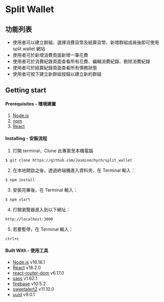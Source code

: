 # Split Wallet

## 功能列表

- 使用者可以建立群組、選擇消費貨幣及結算貨幣、新增群組成員後即可使用 split wallet 網站
- 使用者可於新增消費頁面新增一筆花費
- 使用者可於消費紀錄頁面查看所有花費、編輯消費紀錄、刪除消費紀錄
- 使用者可於結算紀錄頁面查看所有債務狀態
- 使用者可按下建立新群組按鈕以建立新的群組

## Getting start

#### Prerequisites - 環境建置

1. [Node.js](https://nodejs.org/en/)
2. [npm](https://www.npmjs.com/)
3. [React](https://www.npmjs.com/package/react)

#### Installing - 安裝流程

1.  打開 terminal，Clone 此專案至本機電腦
```
$ git clone https://github.com/Jasminechych/split_wallet
```
2.  在本地開啟之後，透過終端機進入資料夾，在 Terminal 輸入：
```
$ npm install
```
3.  安裝完畢後，在 Terminal 輸入：
```
$ npm start
```
4.  打開瀏覽器進入到以下網址：
```
http://localhost:3000
```
5.  若要暫停，在 Terminal 輸入：
```
ctrl+c
```

#### Built With - 使用工具

- [Node.js](https://nodejs.org/en/) v16.18.1
- [React](https://www.npmjs.com/package/react) v18.2.0
- [react-router-dom](https://www.npmjs.com/package/react-router-dom) v6.17.0
- [sass](https://www.npmjs.com/package/sass) v1.62.1
- [firebase](https://firebase.google.com/) v10.5.2
- [sweetalert2](https://sweetalert2.github.io/) v11.10.0
- [uuid](https://www.npmjs.com/package/uuid) v9.0.1
